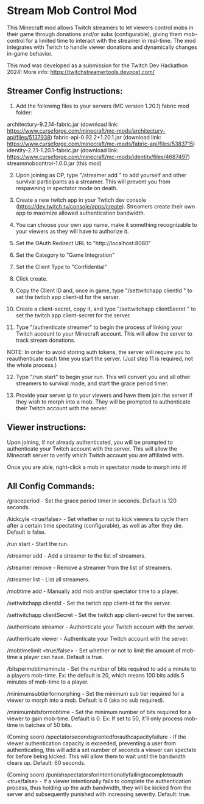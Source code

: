 # Stream Mob Control Mod

This Minecraft mod allows Twitch streamers to let viewers control mobs in their game through donations and/or subs (configurable), giving them mob-control for a limited time to interact with the streamer in real-time. The mod integrates with Twitch to handle viewer donations and dynamically changes in-game behavior.

This mod was developed as a submission for the Twitch Dev Hackathon 2024! More info: https://twitchstreamertools.devpost.com/

## Streamer Config Instructions:

1. Add the following files to your servers (MC version 1.20.1) fabric mod folder:

architectury-9.2.14-fabric.jar (download link: https://www.curseforge.com/minecraft/mc-mods/architectury-api/files/5137938)
fabric-api-0.92.2+1.20.1.jar (download link: https://www.curseforge.com/minecraft/mc-mods/fabric-api/files/5383715)
identity-2.7.1-1.20.1-fabric.jar (download link: https://www.curseforge.com/minecraft/mc-mods/identity/files/4687497)
streammobcontrol-1.0.0.jar (this mod)

2. Upon joining as OP, type "/streamer add <your-minecraft-username>" to add yourself and other survival participants as a streamer. This will prevent you from respawning in spectator mode on death.

3. Create a new twitch app in your Twitch dev console (https://dev.twitch.tv/console/apps/create). Streamers create their own app to maximize allowed authentication bandwidth.

4. You can choose your own app name, make it something recognizable to your viewers as they will have to authorize it.

5. Set the OAuth Redirect URL to "http://localhost:8080"

6. Set the Category to "Game Integration"

7. Set the Client Type to "Confidential"

8. Click create.

9. Copy the Client ID and, once in game, type "/settwitchapp clientId <client-id>" to set the twitch app client-id for the server.

10. Create a client-secret, copy it, and type "/settwitchapp clientSecret <client-secret>" to set the twitch app client-secret for the server.

11. Type "/authenticate streamer" to begin the process of linking your Twitch account to your Minecraft account. This will allow the server to track stream donations.

NOTE: In order to avoid storing auth tokens, the server will require you to reauthenticate each time you start the server. (Just step 11 is required, not the whole process.)

12. Type "/run start" to begin your run. This will convert you and all other streamers to survival mode, and start the grace period timer.

13. Provide your server ip to your viewers and have them join the server if they wish to morph into a mob. They will be prompted to authenticate their Twitch account with the server.

## Viewer instructions:

Upon joining, if not already authenticated, you will be prompted to authenticate your Twitch account with the server. This will allow the Minecraft server to verify which Twitch account you are affiliated with.

Once you are able, right-click a mob in spectator mode to morph into it!

## All Config Commands:

/graceperiod <seconds> - Set the grace period timer in seconds. Default is 120 seconds.

/kickcyle <true/false> - Set whether or not to kick viewers to cycle them after a certain time spectating (configurable), as well as after they die. Default is false.

/run start - Start the run.

/streamer add <username> - Add a streamer to the list of streamers.

/streamer remove <username> - Remove a streamer from the list of streamers.

/streamer list - List all streamers.

/mobtime add <username> <spectator-time> <mob-time> - Manually add mob and/or spectator time to a player.

/settwitchapp clientId <client-id> - Set the twitch app client-id for the server.

/settwitchapp clientSecret <client-secret> - Set the twitch app client-secret for the server.

/authenticate streamer - Authenticate your Twitch account with the server.

/authenticate viewer - Authenticate your Twitch account with the server.

/mobtimelimit <true/false> - Set whether or not to limit the amount of mob-time a player can have. Default is true.

/bitspermobtimeminute <bits> - Set the number of bits required to add a minute to a players mob-time. Ex: the default is 20, which means 100 bits adds 5 minutes of mob-time to a player.

/minimumsubtierformorphing <tier> - Set the minimum sub tier required for a viewer to morph into a mob. Default is 0 (aka no sub required).

/minimumbitsformobtime <bits> - Set the minimum number of bits required for a viewer to gain mob-time. Default is 0. Ex: If set to 50, it'll only process mob-time in batches of 50 bits.

(Coming soon) /spectatorsecondsgrantedforauthcapacityfailure <seconds> - If the viewer authentication capacity is exceeded, preventing a user from authenticating, this will add a set number of seconds a viewer can spectate for before being kicked. This will allow them to wait until the bandwidth clears up. Default: 60 seconds.

(Coming soon) /punishspectatorsforintentionallyfailingtocompleteauth <true/false> - If a viewer intentionally fails to complete the authentication process, thus holding up the auth bandwidth, they will be kicked from the server and subsequently punished with increasing severity. Default: true.
